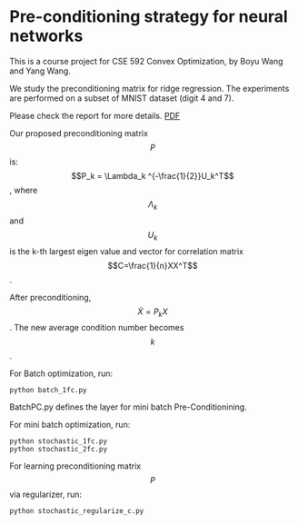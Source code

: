 # Pre-conditioning strategy for neural networks

This is a course project for CSE 592 Convex Optimization, by Boyu Wang and Yang Wang.

We study the preconditioning matrix for ridge regression. The experiments are performed on a subset of MNIST dataset (digit 4 and 7).

Please check the report for more details. [PDF](report.pdf)


Our proposed preconditioning matrix $$P$$ is:
$$P_k = \Lambda_k ^{-\frac{1}{2}}U_k^T$$,
where $$\Lambda_k$$ and $$U_k$$ is the k-th largest eigen value and vector for correlation matrix $$C=\frac{1}{n}XX^T$$. 

After preconditioning, $$\tilde{X} = P_k X$$. The new average condition number becomes $$k$$.


For Batch optimization, run: 
```
python batch_1fc.py
```

BatchPC.py defines the layer for mini batch Pre-Conditionining.

For mini batch optimization, run:
```
python stochastic_1fc.py
python stochastic_2fc.py
```

For learning preconditioning matrix $$P$$ via regularizer, run:
```
python stochastic_regularize_c.py
```
